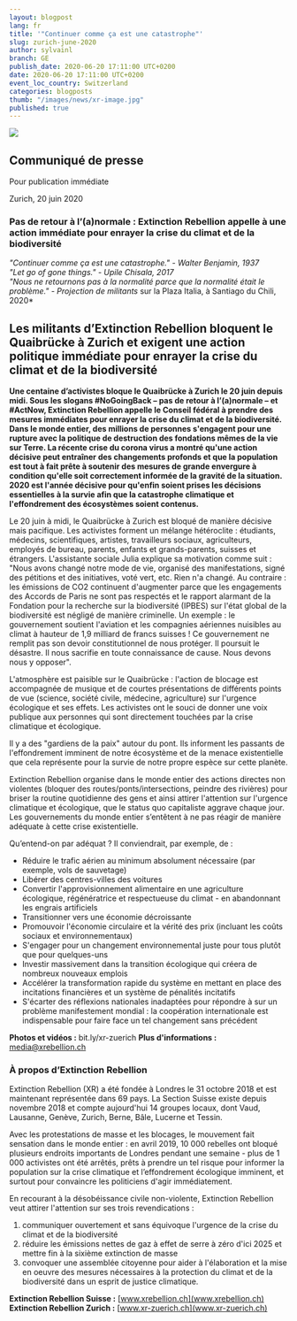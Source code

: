 ```yaml
---
layout: blogpost
lang: fr
title: '"Continuer comme ça est une catastrophe"'
slug: zurich-june-2020
author: sylvainl
branch: GE
publish_date: 2020-06-20 17:11:00 UTC+0200
date: 2020-06-20 17:11:00 UTC+0200
event_loc_country: Switzerland
categories: blogposts
thumb: "/images/news/xr-image.jpg"
published: true
---
```

![](/images/news/xr-image.jpg)

## Communiqué de presse

Pour publication immédiate

Zurich, 20 juin 2020

### Pas de retour à l’(a)normale : Extinction Rebellion appelle à une action immédiate pour enrayer la crise du climat et de la biodiversité

*"Continuer comme ça est une catastrophe." - Walter Benjamin, 1937*\
*"Let go of gone things." - Upile Chisala, 2017*\
*"Nous ne retournons pas à la normalité parce que la normalité était le problème." - Projection de militants* sur la Plaza Italia, à Santiago du Chili, 2020*

## Les militants d’Extinction Rebellion bloquent le Quaibrücke à Zurich et exigent une action politique immédiate pour enrayer la crise du climat et de la biodiversité

**Une centaine d’activistes bloque le Quaibrücke à Zurich le 20 juin depuis midi. Sous les slogans #NoGoingBack – pas de retour à l’(a)normale – et #ActNow, Extinction Rebellion appelle le Conseil fédéral à prendre des mesures immédiates pour enrayer la crise du climat et de la biodiversité. Dans le monde entier, des millions de personnes s'engagent pour une rupture avec la politique de destruction des fondations mêmes de la vie sur Terre. La récente crise du corona virus a montré qu'une action décisive peut entraîner des changements profonds et que la population est tout à fait prête à soutenir des mesures de grande envergure à condition qu'elle soit correctement informée de la gravité de la situation. 2020 est l'année décisive pour qu'enfin soient prises les décisions essentielles à la survie afin que la catastrophe climatique et l'effondrement des écosystèmes soient contenus.**

Le 20 juin à midi, le Quaibrücke à Zurich est bloqué de manière décisive mais pacifique. Les activistes forment un mélange hétéroclite : étudiants, médecins, scientifiques, artistes, travailleurs sociaux, agriculteurs, employés de bureau, parents, enfants et grands-parents, suisses et étrangers. L'assistante sociale Julia explique sa motivation comme suit : "Nous avons changé notre mode de vie, organisé des manifestations, signé des pétitions et des initiatives, voté vert, etc. Rien n'a changé. Au contraire : les émissions de CO2 continuent d'augmenter parce que les engagements des Accords de Paris ne sont pas respectés et le rapport alarmant de la Fondation pour la recherche sur la biodiversité (IPBES) sur l'état global de la biodiversité est négligé de manière criminelle. Un exemple : le gouvernement soutient l'aviation et les compagnies aériennes nuisibles au climat à hauteur de 1,9 milliard de francs suisses ! Ce gouvernement ne remplit pas son devoir constitutionnel de nous protéger. Il poursuit le désastre. Il nous sacrifie en toute connaissance de cause. Nous devons nous y
opposer".

L'atmosphère est paisible sur le Quaibrücke : l'action de blocage est accompagnée de musique et de courtes présentations de différents points de vue (science, société civile, médecine, agriculture) sur l'urgence écologique et ses effets. Les activistes ont le souci de donner une voix publique aux personnes qui sont directement touchées par la crise climatique et écologique.

Il y a des "gardiens de la paix" autour du pont. Ils informent les passants de l'effondrement imminent de notre écosystème et de la menace existentielle que cela représente pour la survie de notre propre espèce sur cette planète.

Extinction Rebellion organise dans le monde entier des actions directes non violentes (bloquer des routes/ponts/intersections, peindre des rivières) pour briser la routine quotidienne des gens et ainsi attirer l'attention sur l'urgence climatique et écologique, que le status quo capitaliste aggrave chaque jour. Les gouvernements du monde entier s’entêtent à ne pas réagir de manière adéquate à cette crise existentielle.

Qu’entend-on par adéquat ? Il conviendrait, par exemple, de :

* Réduire le trafic aérien au minimum absolument nécessaire (par exemple, vols de sauvetage)
* Libérer des centres-villes des voitures
* Convertir l'approvisionnement alimentaire en une agriculture écologique, régénératrice et respectueuse du climat - en abandonnant les engrais artificiels
* Transitionner vers une économie décroissante
* Promouvoir l'économie circulaire et la vérité des prix (incluant les coûts sociaux et environnementaux)
* S'engager pour un changement environnemental juste pour tous plutôt que pour quelques-uns
* Investir massivement dans la transition écologique qui créera de nombreux nouveaux emplois
* Accélérer la transformation rapide du système en mettant en place des incitations financières et un système de pénalités incitatifs
* S'écarter des réflexions nationales inadaptées pour répondre à sur un problème manifestement mondial : la coopération internationale est indispensable pour faire face un tel changement sans précédent

**Photos et vidéos :** bit.ly/xr-zuerich
**Plus d'informations :** media@xrebellion.ch

### À propos d’Extinction Rebellion

Extinction Rebellion (XR) a été fondée à Londres le 31 octobre 2018 et est maintenant représentée dans 69 pays. La Section Suisse existe depuis novembre 2018 et compte aujourd'hui 14 groupes locaux, dont Vaud, Lausanne, Genève, Zurich, Berne, Bâle, Lucerne et Tessin.

Avec les protestations de masse et les blocages, le mouvement fait sensation dans le monde entier : en avril 2019, 10 000 rebelles ont bloqué plusieurs endroits importants de Londres pendant une semaine - plus de 1 000 activistes ont été arrêtés, prêts à prendre un tel risque pour informer la population sur la crise climatique et l’effondrement écologique imminent, et surtout pour convaincre les politiciens d'agir immédiatement.

En recourant à la désobéissance civile non-violente, Extinction Rebellion veut attirer l'attention sur ses trois revendications :

1. communiquer ouvertement et sans équivoque l'urgence de la crise du climat et de la biodiversité
2. réduire les émissions nettes de gaz à effet de serre à zéro d'ici 2025 et mettre fin à la sixième extinction de masse
3. convoquer une assemblée citoyenne pour aider à l'élaboration et la mise en oeuvre des mesures nécessaires à la protection du climat et de la biodiversité dans un esprit de justice climatique.

**Extinction Rebellion Suisse :** [www.xrebellion.ch](www.xrebellion.ch)
**Extinction Rebellion Zurich :** [www.xr-zuerich.ch](www.xr-zuerich.ch)
